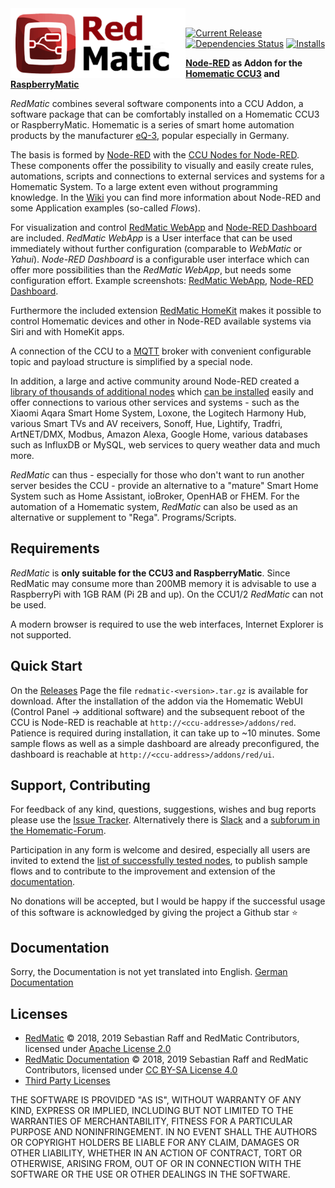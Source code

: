 <img height="112px" src="assets/redmatic5-compact.png" align="left"/>

<br>

[![Current Release](https://img.shields.io/github/release/rdmtc/RedMatic.svg?colorB=4cc61e)](https://github.com/rdmtc/RedMatic/releases/latest)
[![Dependencies Status](https://david-dm.org/rdmtc/redmatic/status.svg)](https://david-dm.org/rdmtc/redmatic)
[![Installs](https://telemetry.redmatic.de/total.svg)](https://telemetry.redmatic.de/#36500)


**[Node-RED](https://nodered.org/about/) as Addon for the
[Homematic CCU3](https://www.eq-3.de/produkte/homematic/zentralen-und-gateways/smart-home-zentrale-ccu3.html) and
[RaspberryMatic](https://github.com/jens-maus/RaspberryMatic)**


_RedMatic_ combines several software components into a CCU Addon, a software package that can be comfortably installed on a Homematic CCU3 or RaspberryMatic. Homematic is a series of smart home automation products by the manufacturer [eQ-3](https://eq-3.de), popular especially in Germany.

The basis is formed by [Node-RED](https://nodered.org/about/) with the 
[CCU Nodes for Node-RED](https://github.com/rdmtc/node-red-contrib-ccu). These components offer the possibility to visually and easily create rules, automations, scripts and connections to external services and systems for a Homematic System. To a large extent even without programming knowledge. In the
[Wiki](https://github.com/rdmtc/RedMatic/wiki) you can find more information about Node-RED and some 
Application examples (so-called _Flows_).

For visualization and control [RedMatic WebApp](https://github.com/rdmtc/RedMatic-WebApp) and 
[Node-RED Dashboard](https://github.com/node-red/node-red-dashboard) are included. _RedMatic WebApp_ is a
User interface that can be used immediately without further configuration (comparable to _WebMatic_ or _Yahui_).
_Node-RED Dashboard_ is a configurable user interface which can offer more possibilities than the _RedMatic WebApp_, 
but needs some configuration effort. 
Example screenshots: [RedMatic WebApp](https://github.com/rdmtc/RedMatic/wiki/Webapp), 
[Node-RED Dashboard](https://github.com/rdmtc/RedMatic/wiki/Dashboard-Screenshots).

Furthermore the included extension 
[RedMatic HomeKit](https://github.com/rdmtc/RedMatic/wiki/Homekit) makes it possible to control Homematic devices and other in Node-RED available systems via Siri and with HomeKit apps.

A connection of the CCU to a [MQTT](https://github.com/rdmtc/RedMatic/wiki/Flow-MQTT) broker with convenient 
configurable topic and payload structure is simplified by a special node.

In addition, a large and active community around Node-RED created a 
[library of thousands of additional nodes](https://flows.nodered.org/?type=node&num_pages=1) which 
[can be installed](https://github.com/rdmtc/RedMatic/wiki/Node-Installation) easily and offer connections to various other services and systems - 
such as the Xiaomi Aqara Smart Home System, Loxone, the Logitech Harmony Hub, various Smart TVs and AV receivers, 
Sonoff, Hue, Lightify, Tradfri, ArtNET/DMX, Modbus, Amazon Alexa, Google Home, various databases such as InfluxDB 
or MySQL, web services to query weather data and much more.

_RedMatic_ can thus - especially for those who don't want to run another server besides the CCU - provide an alternative to a "mature" Smart Home System such as Home Assistant, ioBroker, OpenHAB or FHEM. 
For the automation of a Homematic system, _RedMatic_ can also be used as an alternative or supplement to "Rega". 
Programs/Scripts. 


## Requirements

_RedMatic_ is __only suitable for the CCU3 and RaspberryMatic__. Since RedMatic may consume more than 200MB memory 
it is advisable to use a RaspberryPi with 1GB RAM (Pi 2B and up). On the CCU1/2 _RedMatic_ can not be used.

A modern browser is required to use the web interfaces, Internet Explorer is not supported.


## Quick Start

On the [Releases](https://github.com/rdmtc/RedMatic/releases/latest) Page the file `redmatic-<version>.tar.gz` is available for download. After the installation of the addon via the Homematic WebUI (Control Panel -> additional software) and the subsequent reboot of the CCU is Node-RED is reachable at `http://<ccu-addresse>/addons/red`. Patience is required during installation, it can take up to ~10 minutes. Some sample flows as well as a simple dashboard are already preconfigured, the dashboard is reachable at `http://<ccu-address>/addons/red/ui`. 


## Support, Contributing

For feedback of any kind, questions, suggestions, wishes and bug reports please use the 
[Issue Tracker](https://github.com/rdmtc/RedMatic/issues). Alternatively there is [Slack](https://join.slack.com/t/homematicuser/shared_invite/enQtNDgyNDM2OTkyMDA2LWY1YjY0NTE0NmY0OWM3YWUzMzAzMTgxYmRjMTMyOWE3NjkxNDdlMDY5ZjlhYzM5Nzg2N2U2YjdmNzNlYWNhNTU) 
and a [subforum in the Homematic-Forum](https://homematic-forum.de/forum/viewforum.php?f=77). 

Participation in any form is welcome and desired, especially all users are invited to extend the [list of successfully tested nodes](https://github.com/rdmtc/RedMatic/wiki/Erfolgreich-getestete-Nodes), to publish sample flows and to contribute to the improvement and extension of the [documentation](https://github.com/rdmtc/RedMatic/wiki).

No donations will be accepted, but I would be happy if the successful usage of this software is acknowledged by giving the project a Github star ⭐️

## Documentation

Sorry, the Documentation is not yet translated into English. [German Documentation](https://github.com/rdmtc/RedMatic/wiki/Home)


## Licenses

* [RedMatic](https://github.com/rdmtc/RedMatic) © 2018, 2019 Sebastian Raff and RedMatic Contributors, licensed under [Apache License 2.0](LICENSE)
* [RedMatic Documentation](https://github.com/rdmtc/RedMatic/wiki) © 2018, 2019 Sebastian Raff and RedMatic Contributors, licensed under [CC BY-SA License 4.0](https://creativecommons.org/licenses/by-sa/4.0/)
* [Third Party Licenses](LICENSES.md)

THE SOFTWARE IS PROVIDED "AS IS", WITHOUT WARRANTY OF ANY KIND, EXPRESS OR
IMPLIED, INCLUDING BUT NOT LIMITED TO THE WARRANTIES OF MERCHANTABILITY,
FITNESS FOR A PARTICULAR PURPOSE AND NONINFRINGEMENT. IN NO EVENT SHALL THE
AUTHORS OR COPYRIGHT HOLDERS BE LIABLE FOR ANY CLAIM, DAMAGES OR OTHER
LIABILITY, WHETHER IN AN ACTION OF CONTRACT, TORT OR OTHERWISE, ARISING FROM,
OUT OF OR IN CONNECTION WITH THE SOFTWARE OR THE USE OR OTHER DEALINGS IN THE
SOFTWARE.
